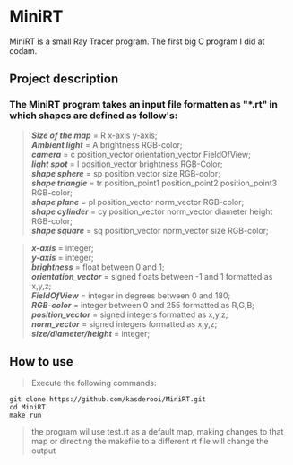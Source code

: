 # MiniRT

MiniRT is a small Ray Tracer program. The first big C program I did at codam.

## Project description

### The MiniRT program takes an input file formatten as "*.rt" in which shapes are defined as follow's:  
> ***Size of the map***	= R	x-axis y-axis;  
***Ambient light***		= A	brightness RGB-color;  
***camera***          = c	position_vector	orientation_vector  FieldOfView;  
***light spot***      = l	position_vector	brightness  RGB-Color;  
***shape sphere***    = sp	position_vector	size	RGB-color;  
***shape triangle***  = tr	position_point1 position_point2 position_point3 RGB-color;  
***shape plane***     = pl	position_vector	norm_vector	RGB-color;  
***shape cylinder***  = cy 	position_vector norm_vector diameter height RGB-color;  
***shape square***    = sq	position_vector norm_vector size RGB-color;  
  
> ***x-axis***          			= integer;  
***y-axis***          			= integer;  
***brightness***      			= float between 0 and 1;  
***orientation_vector***		= signed floats between -1 and 1 formatted as x,y,z;  
***FieldOfView***						=	integer in degrees between 0 and 180;  
***RGB-color***       			= integer between 0 and 255 formatted as R,G,B;  
***position_vector*** 			= signed integers formatted as x,y,z;  
***norm_vector***						=	signed integers formatted as x,y,z;  
***size/diameter/height***	= integer;  

## How to use
> Execute the following commands:

```shell
git clone https://github.com/kasderooi/MiniRT.git
cd MiniRT
make run
```

> the program wil use test.rt as a default map, making changes to that map or directing the makefile to a different rt file will change the output
